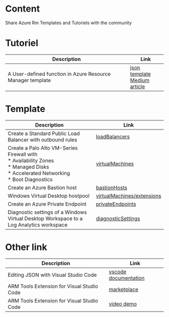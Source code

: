 # Content
Share Azure Rm Templates and Tutoriels with the community 


# Tutoriel

| Description  | Link |
| ------------- | ------------- |
| A User-defined function in Azure Resource Manager template | [json template](User-Defined-Function-Demo) <br> [Medium article](https://medium.com/faun/a-user-defined-function-in-azure-resource-manager-template-dbba3d834c8b)|




# Template

| Description  | Link |
| ------------- | ------------- |
| Create a Standard Public Load Balancer with outbound rules | [loadBalancers](Create-AzureRmLoadBalancerOutboundRules) |
| Create a Palo Alto VM-Series Firewall with <br> * Availability Zones  <br> * Managed Disks  <br> * Accelerated Networking <br> * Boot Diagnostics | [virtualMachines](Create-AzureRmPaloAltoAz) |
| Create an Azure Bastion host | [bastionHosts](Create-AzBastion) |
| Windows Virtual Desktop hostpool | [virtualMachines/extensions](Create%20and%20provision%20WVD%20host%20pool) |
| Create an Azure Private Endpoint | [privateEndpoints](Create-AzPrivateEnpoints) |
| Diagnostic settings of a Windows Virtual Desktop Workspace to a Log Analytics workspace | [diagnosticSettings](Deploy-WvdWorkspaceDiagnostics) |




# Other link

| Description  | Link |
| ------------- | ------------- |
| Editing JSON with Visual Studio Code | [vscode documentation](https://code.visualstudio.com/docs/languages/json) |
| ARM Tools Extension for Visual Studio Code | [marketplace](https://marketplace.visualstudio.com/items?itemName=msazurermtools.azurerm-vscode-tools) |
| ARM Tools Extension for Visual Studio Code | [video demo](https://youtu.be/PZ6dPpGNfxY) |